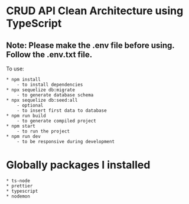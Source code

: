 # CRUD API Clean Architecture using TypeScript

## Note: Please make the .env file before using. Follow the .env.txt file.

To use:

    * npm install
        - to install dependencies
    * npx sequelize db:migrate
        - to generate database schema
    * npx sequelize db:seed:all
        - optional
        - to insert first data to database
    * npm run build
        - to generate compiled project
    * npm start
        - to run the project
    * npm run dev
        - to be responsive during development

# Globally packages I installed

    * ts-node
    * prettier
    * typescript
    * nodemon
